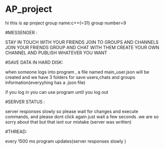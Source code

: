 # AP_project

hi this is ap project
group name:c++(=31)
group number=9

#MESSENGER :

STAY IN TOUCH WITH YOUR FRIENDS
JOIN TO GROUPS AND CHANNELS
JOIN YOUR FRIENDS GROUP AND CHAT WITH THEM
CREATE YOUR OWN CHANNEL AND PUBLISH WHATEVER YOU WANT 


#SAVE DATA IN HARD DISK:

when someone logs into program  , a file named main_user.json will be created
and we have 3 folders for save users,chats and groups information(everyyhing has a .json file)

if you log in you can use program until you log out


#SERVER STATUS :

server responses slowly  so please wait for changes and  execute commands, and please dont click again just wait a few seconds .we are so sorry about that but
that isnt our mistake (server was written) 



#THREAD:

every 1500 ms program updates(server responses slowly ) 



